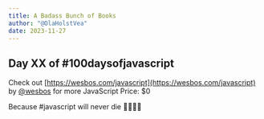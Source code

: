 ```yaml
---
title: A Badass Bunch of Books
author: "@OlaHolstVea"
date: 2023-11-27
---
```


##

## Day XX of #100daysofjavascript

Check out [https://wesbos.com/javascript](https://wesbos.com/javascript) by
[@wesbos](https://twitter.com/wesbos)
 for more JavaScript
Price: $0

Because #javascript will never die 💪🥳🏴‍☠️
